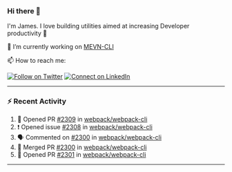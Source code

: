 ### Hi there 👋

I'm James. I love building utilities aimed at increasing Developer productivity :raised_hands: 

🔭 I’m currently working on [MEVN-CLI](https://github.com/madlabsinc/mevn-cli)

📫 How to reach me:

[![Follow on Twitter](https://img.shields.io/badge/--twitter?label=Twitter&logo=Twitter&style=social)](https://twitter.com/james_madhacks) [![Connect on LinkedIn](https://img.shields.io/badge/--linkedin?label=LinkedIn&logo=LinkedIn&style=social)](https://www.linkedin.com/in/jamesgeorge007)

---

### :zap: Recent Activity

<!--START_SECTION:activity-->
1. 💪 Opened PR [#2309](https://github.com/webpack/webpack-cli/pull/2309) in [webpack/webpack-cli](https://github.com/webpack/webpack-cli)
2. ❗️ Opened issue [#2308](https://github.com/webpack/webpack-cli/issues/2308) in [webpack/webpack-cli](https://github.com/webpack/webpack-cli)
3. 🗣 Commented on [#2300](https://github.com/webpack/webpack-cli/issues/2300) in [webpack/webpack-cli](https://github.com/webpack/webpack-cli)
4. 🎉 Merged PR [#2300](https://github.com/webpack/webpack-cli/pull/2300) in [webpack/webpack-cli](https://github.com/webpack/webpack-cli)
5. 💪 Opened PR [#2301](https://github.com/webpack/webpack-cli/pull/2301) in [webpack/webpack-cli](https://github.com/webpack/webpack-cli)
<!--END_SECTION:activity-->

---

<!--
**jamesgeorge007/jamesgeorge007** is a ✨ _special_ ✨ repository because its `README.md` (this file) appears on your GitHub profile.

Here are some ideas to get you started:

- 🌱 I’m currently learning ...
- 👯 I’m looking to collaborate on ...
- 🤔 I’m looking for help with ...
- 💬 Ask me about ...
- 😄 Pronouns: ...
- ⚡ Fun fact: ...
-->
